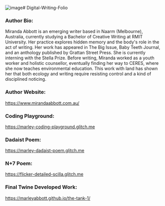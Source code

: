 ![image](https://github.com/user-attachments/assets/376c8528-92bb-4eb5-83b1-6461ed90bda5)# Digital-Writing-Folio

### Author Bio:
Miranda Abbott is an emerging writer based in Naarm (Melbourne), Australia, currently studying a Bachelor of Creative Writing at RMIT University. Her practice explores hidden memory and the body's role in the act of writing. Her work has appeared in The Big Issue, Baby Teeth Journal, and an anthology published by Grattan Street Press. She is currently interning with the Stella Prize.
Before writing, Miranda worked as a youth worker and holistic counsellor, eventually finding her way to CERES, where she now teaches environmental education. This work with land has shown her that both ecology and writing require resisting control and a kind of disciplined noticing.

### Author Website:
https://www.mirandaabbott.com.au/

### Coding Playground:
https://marley-coding-playground.glitch.me

### Dadaist Poem:
https://marley-dadaist-poem.glitch.me

### N+7 Poem:
https://flicker-detailed-scilla.glitch.me

### Final Twine Developed Work:
https://marleyabbott.github.io/the-tank-1/
